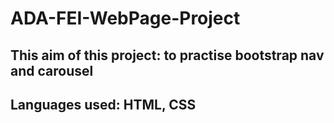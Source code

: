 # ADA-FEI-WebPage-Project

## This aim of this project: to practise bootstrap nav and carousel

## Languages used: HTML, CSS